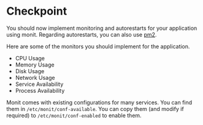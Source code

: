 # Checkpoint

You should now implement monitoring and autorestarts for your application using monit. Regarding autorestarts, you can also use [pm2](https://pm2.keymetrics.io/).

Here are some of the monitors you should implement for the application.

- CPU Usage
- Memory Usage
- Disk Usage
- Network Usage
- Service Availability
- Process Availability

Monit comes with existing configurations for many services. You can find them in `/etc/monit/conf-available`. You can copy them (and modify if required) to `/etc/monit/conf-enabled` to enable them.
